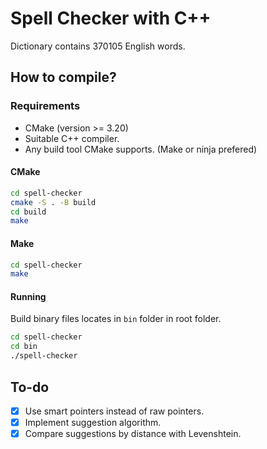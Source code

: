 # Spell Checker with C++

Dictionary contains 370105 English words.

## How to compile?

### Requirements

- CMake (version >= 3.20)
- Suitable C++ compiler.
- Any build tool CMake supports. (Make or ninja prefered)

#### CMake

```sh
cd spell-checker
cmake -S . -B build
cd build
make
```

#### Make
```sh
cd spell-checker
make
```

#### Running

Build binary files locates in `bin` folder in root folder.

```sh
cd spell-checker
cd bin
./spell-checker
```

## To-do

- [x] Use smart pointers instead of raw pointers.
- [x] Implement suggestion algorithm.
- [x] Compare suggestions by distance with Levenshtein.
